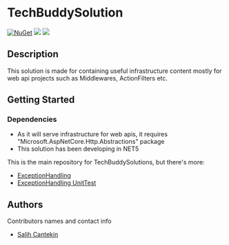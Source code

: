 # TechBuddySolution

[![NuGet](https://img.shields.io/nuget/v/TechBuddy.Middlewares.ExceptionHandling)](https://www.nuget.org/packages/TechBuddy.Middlewares.ExceptionHandling/)
![](https://img.shields.io/github/stars/salihcantekin/Techbuddysolution?style=social)
![](https://img.shields.io/github/forks/salihcantekin/Techbuddysolution?style=social)



## Description

This solution is made for containing useful infrastructure content mostly for web api projects such as Middlewares, ActionFilters etc.

## Getting Started

### Dependencies

* As it will serve infrastructure for web apis, it requires "Microsoft.AspNetCore.Http.Abstractions" package
* This solution has been developing in NET5

This is the main repository for TechBuddySolutions, but there's more:
* [ExceptionHandling](https://github.com/salihcantekin/TechBuddySolution/tree/master/src/TechBuddy.Middlewares.ExceptionHandling)
* [ExceptionHandling UnitTest](https://github.com/salihcantekin/TechBuddySolution/tree/master/test/ExceptionHandling.UnitTest)


## Authors

Contributors names and contact info

* [Salih Cantekin](https://www.youtube.com/c/TechBuddyTR)

